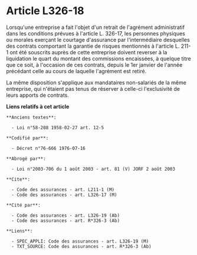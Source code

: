 # Article L326-18

Lorsqu'une entreprise a fait l'objet d'un retrait de l'agrément administratif dans les conditions prévues à l'article L.
326-17, les personnes physiques ou morales exerçant le courtage d'assurance par l'intermédiaire desquelles des contrats
comportant la garantie de risques mentionnés à l'article L. 211-1 ont été souscrits auprès de cette entreprise doivent
reverser à la liquidation le quart du montant des commissions encaissées, à quelque titre que ce soit, à l'occasion de ces
contrats, depuis le 1er janvier de l'année précédant celle au cours de laquelle l'agrément est retiré.

La même disposition s'applique aux mandataires non-salariés de la même entreprise, qui n'étaient pas tenus de réserver à
celle-ci l'exclusivité de leurs apports de contrats.

**Liens relatifs à cet article**

	**Anciens textes**:

	  - Loi n°58-208 1958-02-27 art. 12-5

	**Codifié par**:

	  - Décret n°76-666 1976-07-16

	**Abrogé par**:

	  - Loi n°2003-706 du 1 août 2003 - art. 81 (V) JORF 2 août 2003

	**Cite**:

	  - Code des assurances - art. L211-1 (M)
	  - Code des assurances - art. L326-17 (M)

	**Cité par**:

	  - Code des assurances - art. L326-19 (Ab)
	  - Code des assurances - art. R*326-3 (Ab)

	**Liens**:

	  - SPEC_APPLI: Code des assurances - art. L326-19 (M)
	  - TXT_SOURCE: Code des assurances - art. R*326-3 (Ab)
